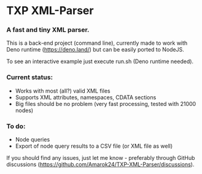 # TXP XML-Parser

### A fast and tiny XML parser.

This is a back-end project (command line), currently made to work with Deno runtime (https://deno.land/) but can be easily ported to NodeJS.

To see an interactive example just execute run.sh (Deno runtime needed).


### Current status:
- Works with most (all?) valid XML files
- Supports XML attributes, namespaces, CDATA sections
- Big files should be no problem (very fast processing, tested with 21000 nodes)

### To do:
- Node queries
- Export of node query results to a CSV file (or XML file as well)


If you should find any issues, just let me know - preferably through GitHub discussions (https://github.com/Amarok24/TXP-XML-Parser/discussions).

